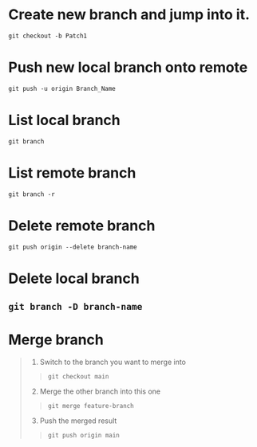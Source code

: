 # Create new branch and jump into it.
`git checkout -b Patch1`
# Push new local branch onto remote
`git push -u origin Branch_Name`
# List local branch
`git branch`
# List remote branch
`git branch -r`
# Delete remote branch
`git push origin --delete branch-name`
# Delete local branch
`git branch -D branch-name`
---
# Merge branch
> 1. Switch to the branch you want to merge into
>> `git checkout main`
> 2. Merge the other branch into this one
>> `git merge feature-branch`
> 3. Push the merged result
>> `git push origin main`